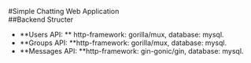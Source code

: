 #Simple Chatting Web Application</br>
##Backend Structer</br>
<ul>
  <li>**Users API: ** http-framework: gorilla/mux, database: mysql.</li>
  <li>**Groups API: **http-framework: gorilla/mux, database: mysql.</li>
  <li>**Messages API: **http-framework: gin-gonic/gin, database: mysql.</li>
</ul>


